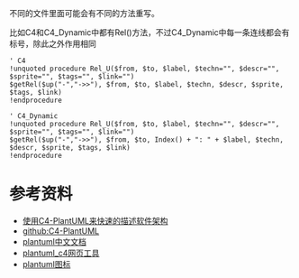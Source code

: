 
不同的文件里面可能会有不同的方法重写。

比如C4和C4_Dynamic中都有Rel()方法，不过C4_Dynamic中每一条连线都会有标号，除此之外作用相同

```plantuml
' C4
!unquoted procedure Rel_U($from, $to, $label, $techn="", $descr="", $sprite="", $tags="", $link="")
$getRel($up("-","->>"), $from, $to, $label, $techn, $descr, $sprite, $tags, $link)
!endprocedure

' C4_Dynamic
!unquoted procedure Rel_U($from, $to, $label, $techn="", $descr="", $sprite="", $tags="", $link="")
$getRel($up("-","->>"), $from, $to, Index() + ": " + $label, $techn, $descr, $sprite, $tags, $link)
!endprocedure
```

# 参考资料

- [使用C4-PlantUML来快速的描述软件架构](https://gowa.club/%E8%BD%AF%E4%BB%B6%E6%9E%B6%E6%9E%84/%E4%BD%BF%E7%94%A8C4-PlantUML%E6%9D%A5%E5%BF%AB%E9%80%9F%E7%9A%84%E6%8F%8F%E8%BF%B0%E8%BD%AF%E4%BB%B6%E6%9E%B6%E6%9E%84.html)
- [github:C4-PlantUML](https://github.com/plantuml-stdlib/C4-PlantUML)
- [plantuml中文文档](https://plantuml.com/zh/guide)
- [plantuml_c4网页工具](https://kroki.io/)
- [plantuml图标](https://github.com/tupadr3/plantuml-icon-font-sprites/blob/master/devicons/index.md)

